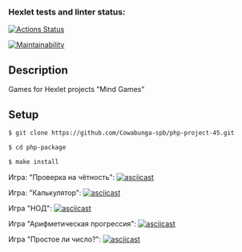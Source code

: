 ### Hexlet tests and linter status:
[![Actions Status](https://github.com/Cowabunga-spb/php-project-45/workflows/hexlet-check/badge.svg)](https://github.com/Cowabunga-spb/php-project-45/actions)

[![Maintainability](https://api.codeclimate.com/v1/badges/f80c58847d2d62eae9a8/maintainability)](https://codeclimate.com/github/Cowabunga-spb/php-project-45/maintainability)


## Description

Games for Hexlet projects "Mind Games"

## Setup

```sh
$ git clone https://github.com/Cowabunga-spb/php-project-45.git

$ cd php-package

$ make install
```

Игра: "Проверка на чётность":
[![asciicast](https://asciinema.org/a/bkqPkqHIFIwIggCY98KiVqCzj.svg)](https://asciinema.org/a/bkqPkqHIFIwIggCY98KiVqCzj)

Игра: "Калькулятор":
[![asciicast](https://asciinema.org/a/FYsJHd5Ty7PKK2yibB7hxg6Kj.svg)](https://asciinema.org/a/FYsJHd5Ty7PKK2yibB7hxg6Kj)

Игра "НОД":
[![asciicast](https://asciinema.org/a/ojlfgIImCs5LnTCh010ENwV5J.svg)](https://asciinema.org/a/ojlfgIImCs5LnTCh010ENwV5J)

Игра "Арифметическая прогрессия":
[![asciicast](https://asciinema.org/a/cg3ieKtBk9q5915HWoE9jPBwy.svg)](https://asciinema.org/a/cg3ieKtBk9q5915HWoE9jPBwy)

Игра "Простое ли число?":
[![asciicast](https://asciinema.org/a/XqcyZHf9am3U1lOOpeYfQt3Sf.svg)](https://asciinema.org/a/XqcyZHf9am3U1lOOpeYfQt3Sf)